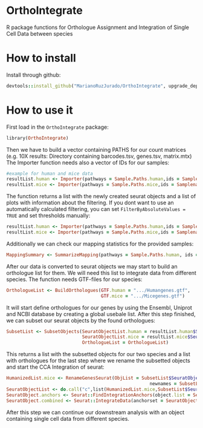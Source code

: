 # OrthoIntegrate
R package functions for Orthologue Assignment and Integration of Single Cell Data between species

# <b> How to install </b>

Install through github:

```ruby
devtools::install_github("MarianoRuzJurado/OrthoIntegrate", upgrade_dependencies = FALSE)
```

# <b> How to use it </b>

First load in the ```OrthoIntegrate``` package:

```ruby
library(OrthoIntegrate)
```

Then we have to build a vector containing PATHS for our count matrices (e.g. 10X results: Directory containing barcodes.tsv, genes.tsv, matrix.mtx)
The Importer function needs also a vector of IDs for our samples:

```ruby
#example for human and mice data
resultList.human <- Importer(pathways = Sample.Paths.human,ids = Samplenames.human, FilterCells = TRUE,FilterByAbsoluteValues = FALSE, performScaling = TRUE)
resultList.mice <- Importer(pathways = Sample.Paths.mice,ids = Samplenames.mice, FilterCells = TRUE,FilterByAbsoluteValues = FALSE, performScaling = TRUE)
```
The function returns a list with the newly created seurat objects and a list of plots with information about the filtering.
If you dont want to use an automatically calculated filtering, you can set ```FilterByAbsoluteValues = TRUE``` and set thresholds manually:

```ruby
resultList.human <- Importer(pathways = Sample.Paths.human,ids = Samplenames.human, FilterCells = TRUE,FilterByAbsoluteValues = TRUE, performScaling = TRUE, minFeatures=300, maxFeatures=6000,minCounts=500,maxCounts=15000, maxMito=0.05)
resultList.mice <- Importer(pathways = Sample.Paths.mice,ids = Samplenames.mice, FilterCells = TRUE,FilterByAbsoluteValues = TRUE, performScaling = TRUE, minFeatures=300, maxFeatures=6000,minCounts=500,maxCounts=15000, maxMito=0.05)
```

Additionally we can check our mapping statistics for the provided samples:

```ruby
MappingSummary <- SummarizeMapping(pathways = Sample.Paths.human, ids = Samplenames.human) # optional for summary of mapping results by CR or star solo
```

After our data is converted to seurat objects we may start to build an orthologue list for them. We will need this list to integrate data from different species. The function needs GTF-files for our species:

```ruby
OrthologueList <- BuildOrthologues(GTF.human = ".../Humangenes.gtf",
                                   GTF.mice = ".../Micegenes.gtf")
```

It will start define orthologues for our genes by using the Ensembl, Uniprot and NCBI database by creating a global usebale list.
After this step finished, we can subset our seurat objects by the found orthologues:

```ruby
SubsetList <- SubsetObjects(SeuratObjectList.human = resultList.human$SeuratObjects,
                            SeuratObjectList.mice = resultList.mice$SeuratObjects,
                            OrthologueList = OrthologueList)
```
This returns a list with the subsetted objects for our two species and a list with orthologues for the last step where we rename the subsetted objects and start the CCA Integration of seurat:

```ruby
HumanizedList.mice <- RenameGenesSeurat(ObjList = SubsetList$SeuratObject.mouse.combined.orthologs.list,
                                                     newnames = SubsetList$human.converted.mice.names)
SeuratObjectList <- do.call("c",list(HumanizedList.mice,SubsetList$SeuratObject.human.combined.orthologs.list))
SeuratObject.anchors <- Seurat::FindIntegrationAnchors(object.list = SeuratObjectList, dims = 1:20)
SeuratObject.combined <- Seurat::IntegrateData(anchorset = SeuratObject.anchors, dims = 1:20)
```

After this step we can continue our downstream analysis with an object containing single cell data from different species.
